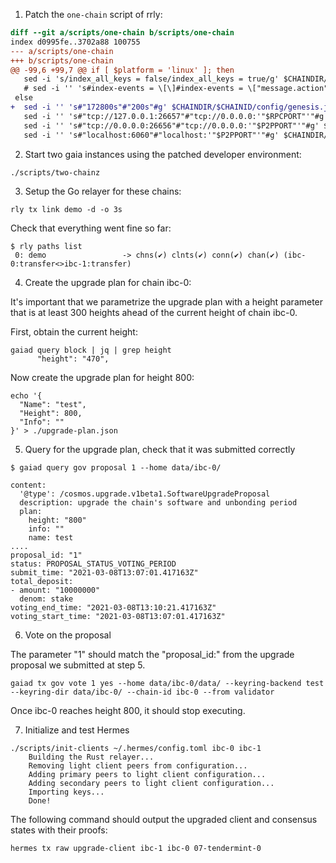 1. Patch the `one-chain` script of rrly:


```diff
diff --git a/scripts/one-chain b/scripts/one-chain
index d0995fe..3702a88 100755
--- a/scripts/one-chain
+++ b/scripts/one-chain
@@ -99,6 +99,7 @@ if [ $platform = 'linux' ]; then
   sed -i 's/index_all_keys = false/index_all_keys = true/g' $CHAINDIR/$CHAINID/config/config.toml
   # sed -i '' 's#index-events = \[\]#index-events = \["message.action","send_packet.packet_src_channel","send_packet.packet_sequence"\]#g' $CHAINDIR/$CHAINID/config/app.toml
 else
+  sed -i '' 's#"172800s"#"200s"#g' $CHAINDIR/$CHAINID/config/genesis.json
   sed -i '' 's#"tcp://127.0.0.1:26657"#"tcp://0.0.0.0:'"$RPCPORT"'"#g' $CHAINDIR/$CHAINID/config/config.toml
   sed -i '' 's#"tcp://0.0.0.0:26656"#"tcp://0.0.0.0:'"$P2PPORT"'"#g' $CHAINDIR/$CHAINID/config/config.toml
   sed -i '' 's#"localhost:6060"#"localhost:'"$P2PPORT"'"#g' $CHAINDIR/$CHAINID/config/config.toml
```


2. Start two gaia instances using the patched developer environment:


```shell
./scripts/two-chainz
```

3. Setup the Go relayer for these chains:
```shell
rly tx link demo -d -o 3s
```

Check that everything went fine so far:

```shell
$ rly paths list
 0: demo                 -> chns(✔) clnts(✔) conn(✔) chan(✔) (ibc-0:transfer<>ibc-1:transfer)
```

4. Create the upgrade plan for chain ibc-0:

It's important that we parametrize the upgrade plan with a height parameter that
is at least 300 heights ahead of the current height of chain ibc-0.

First, obtain the current height:
```shell
gaiad query block | jq | grep height
      "height": "470",
```

Now create the upgrade plan for height 800:
```shell
echo '{
  "Name": "test",
  "Height": 800,
  "Info": ""
}' > ./upgrade-plan.json
```

5. Query for the upgrade plan, check that it was submitted correctly

```shell
$ gaiad query gov proposal 1 --home data/ibc-0/

content:
  '@type': /cosmos.upgrade.v1beta1.SoftwareUpgradeProposal
  description: upgrade the chain's software and unbonding period
  plan:
    height: "800"
    info: ""
    name: test
....
proposal_id: "1"
status: PROPOSAL_STATUS_VOTING_PERIOD
submit_time: "2021-03-08T13:07:01.417163Z"
total_deposit:
- amount: "10000000"
  denom: stake
voting_end_time: "2021-03-08T13:10:21.417163Z"
voting_start_time: "2021-03-08T13:07:01.417163Z"
```

6. Vote on the proposal

The parameter "1" should match the "proposal_id:" from the upgrade proposal
we submitted at step 5.

```shell
gaiad tx gov vote 1 yes --home data/ibc-0/data/ --keyring-backend test --keyring-dir data/ibc-0/ --chain-id ibc-0 --from validator
```

Once ibc-0 reaches height 800, it should stop executing.


7. Initialize and test Hermes


```shell
./scripts/init-clients ~/.hermes/config.toml ibc-0 ibc-1
    Building the Rust relayer...
    Removing light client peers from configuration...
    Adding primary peers to light client configuration...
    Adding secondary peers to light client configuration...
    Importing keys...
    Done!
```

The following command should output the upgraded client and consensus states
with their proofs:
```shell
hermes tx raw upgrade-client ibc-1 ibc-0 07-tendermint-0
```